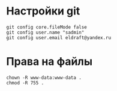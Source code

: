 # Настройки git
```
git config core.fileMode false
git config user.name "sadmin"
git config user.email eldraft@yandex.ru
```

# Права на файлы
```
chown -R www-data:www-data .
chmod -R 755 .
```
